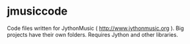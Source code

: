 # jmusiccode
Code files written for JythonMusic ( http://www.jythonmusic.org ). Big projects have their own folders. Requires Jython and other libraries. 

